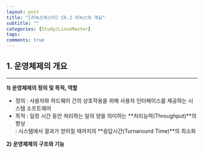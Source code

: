 ```yaml
---
layout: post
title: "[리눅스마스터] Ch.1 리눅스의 개요"
subtitle: ""
categories: [Study/LinuxMaster] 
tags:
comments: true
---
```


## 1. 운영체제의 개요

---

**1) 운영체제의 정의 및 목적, 역할**
- 정의 : 사용자와 하드웨어 간의 상호작용을 위해 사용자 인터페이스를 제공하는 시스템 소프트웨어
- 목적
 : 일정 시간 동안 처리하는 일의 양을 의미하는 **처리능력(Throughput)**의 향상  
 : 시스템에서 결과가 얻어질 때까지의 **응답시간(Turnaround Time)**의 최소화

**2) 운영체제의 구조와 기능**